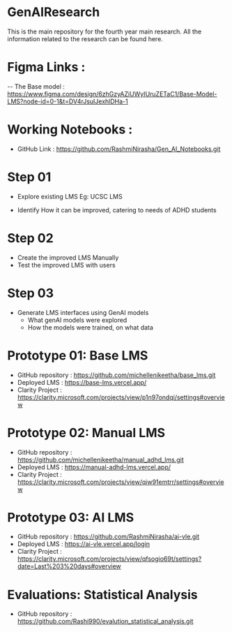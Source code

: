 # GenAIResearch
This is the main repository for the fourth year main research. All the information related to the research can be found here. 

# Figma Links : 

-- The Base model : https://www.figma.com/design/6zhGzyAZiUWyIUruZETaC1/Base-Model-LMS?node-id=0-1&t=DV4rJsuIJexhlDHa-1 

# Working Notebooks : 

- GitHub Link : https://github.com/RashmiNirasha/Gen_AI_Notebooks.git 

# Step 01 
- Explore existing LMS
  Eg: UCSC LMS

- Identify How it can be improved, catering to needs of ADHD students

# Step 02 
- Create the improved LMS Manually
- Test the improved LMS with users


# Step 03
- Generate LMS interfaces using GenAI models
    - What genAI models were explored
    - How the models were trained, on what data

# Prototype 01: Base LMS 
- GitHub repository : https://github.com/michellenikeetha/base_lms.git
- Deployed LMS : https://base-lms.vercel.app/
- Clarity Project : https://clarity.microsoft.com/projects/view/p1n97ondqi/settings#overview

# Prototype 02: Manual LMS 
- GitHub repository : https://github.com/michellenikeetha/manual_adhd_lms.git
- Deployed LMS : https://manual-adhd-lms.vercel.app/
- Clarity Project : https://clarity.microsoft.com/projects/view/qiw91emtrr/settings#overview

# Prototype 03: AI LMS 
- GitHub repository : https://github.com/RashmiNirasha/ai-vle.git 
- Deployed LMS : https://ai-vle.vercel.app/login 
- Clarity Project : https://clarity.microsoft.com/projects/view/qfsogio69t/settings?date=Last%203%20days#overview

# Evaluations: Statistical Analysis 
- GitHub repository : https://github.com/Rashi990/evalution_statistical_analysis.git
